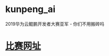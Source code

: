 # kunpeng_ai
2019华为云鲲鹏开发者大赛亚军 - 你们不用搬砖吗

# [比赛网址](https://competition.huaweicloud.com/information/1000005050/namelist?track=105)
